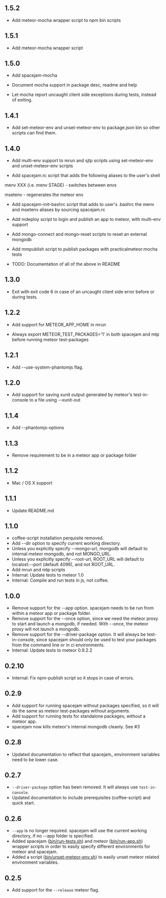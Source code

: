 ## 1.5.2

- Add meteor-mocha wrapper script to npm bin scripts

## 1.5.1

- Add meteor-mocha wrapper script

## 1.5.0

- Add spacejam-mocha

- Document mocha support in package desc, readme and help

- Let mocha report uncaught client side exceptions during tests, instead of exiting.

## 1.4.1

- Add set-meteor-env and unset-meteor-env to package.json bin so other scripts can find them.

## 1.4.0

- Add multi-env support to mrun and sjtp scripts using set-meteor-env and unset-meteor-env scripts

- Add spacejam.rc script that adds the following aliases to the user's shell

menv XXX (i.e. menv STAGE) - switches between envs

msetenv - regenerates the meteor env

- Add spacejam-init-bashrc script that adds to user's .bashrc the menv and msetenv aliases by sourcing spacejam.rc

- Add mdeploy script to login and publish an app to meteor, with multi-env support

- Add mongo-connect and mongo-reset scripts to reset an external mongodb

- Add mmpublish script to publish packages with practicalmeteor:mocha tests

- TODO: Documentation of all of the above in README

## 1.3.0

- Exit with exit code 6 in case of an uncaught client side error before or during tests.

## 1.2.2

- Add support for METEOR_APP_HOME in mrun

- Always export METEOR_TEST_PACKAGES='1' in both spacejam and mtp before running meteor test-packages

## 1.2.1

* Add --use-system-phantomjs flag.

## 1.2.0

* Add support for saving xunit output generated by meteor's test-in-console to a file using --xunit-out

## 1.1.4

* Add --phantomjs-options

## 1.1.3

* Remove requirement to be in a meteor app or package folder

## 1.1.2

* Mac / OS X support

## 1.1.1

* Update README.md

## 1.1.0

* coffee-script installation perquisite removed.
* Add --dir option to specify current working directory.
* Unless you explicitly specify --mongo-url, mongodb will default to internal meteor mongodb, and not MONGO_URL.
* Unless you explicitly specify --root-url, ROOT_URL will default to localost:--port (default 4096), and not ROOT_URL.
* Add mrun and mtp scripts
* Internal: Update tests to meteor 1.0
* Internal: Compile and run tests in js, not coffee.

## 1.0.0

* Remove support for the --app option. spacejam needs to be run from within a meteor app or package folder.
* Remove support for the --once option, since we need the meteor proxy to start and launch a mongodb, if needed. With --once, the meteor proxy will not launch a mongodb.
* Remove support for the --driver-package option. It will always be test-in-console, since spacejam should only be used to test your packages from the command line or in ci environments.
* Internal: Update tests to meteor 0.9.2.2

## 0.2.10

* Internal: Fix npm-publish script so it stops in case of errors.

## 0.2.9

* Add support for running spacejam without packages specified, so it will do the same as meteor test-packages without arguments.
* Add support for running tests for standalone packages, without a meteor app.
* spacejam now kills meteor's internal mongodb cleanly. See #3

## 0.2.8

* Updated documentation to reflect that spacejam_ environment variables need to be lower case.

## 0.2.7

* `--driver-package` option has been removed. It will always use `test-in-console`.
* Updated documentation to include prerequisites (coffee-script) and quick start.

## 0.2.6

* `--app` is no longer required. spacejam will use the current working directory, if no --app folder is specified.
* Added spacejam ([bin/run-tests.sh](bin/run-tests.sh)) and meteor ([bin/run-app.sh](bin/run-app.sh)) wrapper scripts in order to easily specify different environments for meteor and spacejam.
* Added a script ([bin/unset-meteor-env.sh](bin/unset-meteor-env.sh)) to easily unset meteor related environment variables.

## 0.2.5

* Add support for the `--release` meteor flag.
